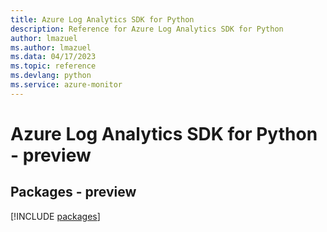 ```yaml
---
title: Azure Log Analytics SDK for Python
description: Reference for Azure Log Analytics SDK for Python
author: lmazuel
ms.author: lmazuel
ms.data: 04/17/2023
ms.topic: reference
ms.devlang: python
ms.service: azure-monitor
---
```

# Azure Log Analytics SDK for Python - preview
## Packages - preview
[!INCLUDE [packages](log-analytics-index.md)]